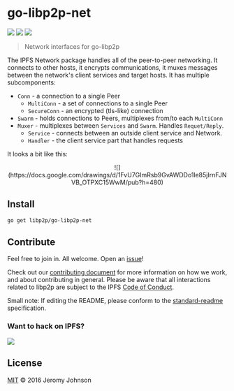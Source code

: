 # go-libp2p-net

[![](https://img.shields.io/badge/made%20by-Protocol%20Labs-blue.svg?style=flat-square)](http://ipn.io)
[![](https://img.shields.io/badge/project-libp2p-blue.svg?style=flat-square)](http://github.com/libp2p/libp2p)
[![](https://img.shields.io/badge/freenode-%23ipfs-blue.svg?style=flat-square)](http://webchat.freenode.net/?channels=%23ipfs)

> Network interfaces for go-libp2p

The IPFS Network package handles all of the peer-to-peer networking. It connects to other hosts, it encrypts communications, it muxes messages between the network's client services and target hosts. It has multiple subcomponents:

- `Conn` - a connection to a single Peer
  - `MultiConn` - a set of connections to a single Peer
  - `SecureConn` - an encrypted (tls-like) connection
- `Swarm` - holds connections to Peers, multiplexes from/to each `MultiConn`
- `Muxer` - multiplexes between `Services` and `Swarm`. Handles `Requet/Reply`.
  - `Service` - connects between an outside client service and Network.
  - `Handler` - the client service part that handles requests

It looks a bit like this:

<center>
![](https://docs.google.com/drawings/d/1FvU7GImRsb9GvAWDDo1le85jIrnFJNVB_OTPXC15WwM/pub?h=480)
</center>

## Install

```sh
go get libp2p/go-libp2p-net
```

## Contribute

Feel free to join in. All welcome. Open an [issue](https://github.com/ipfs/go-libp2p-net/issues)!

Check out our [contributing document](https://github.com/libp2p/community/blob/master/CONTRIBUTE.md) for more information on how we work, and about contributing in general. Please be aware that all interactions related to libp2p are subject to the IPFS [Code of Conduct](https://github.com/ipfs/community/blob/master/code-of-conduct.md).

Small note: If editing the README, please conform to the [standard-readme](https://github.com/RichardLitt/standard-readme) specification.

### Want to hack on IPFS?

[![](https://cdn.rawgit.com/jbenet/contribute-ipfs-gif/master/img/contribute.gif)](https://github.com/ipfs/community/blob/master/contributing.md)

## License

[MIT](LICENSE) © 2016 Jeromy Johnson